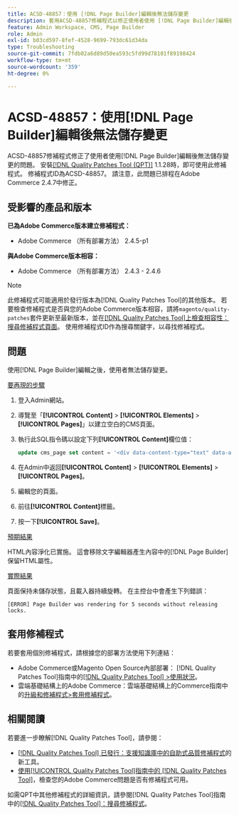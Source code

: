 ```yaml
---
title: ACSD-48857：使用 [!DNL Page Builder]編輯後無法儲存變更
description: 套用ACSD-48857修補程式以修正使用者使用 [!DNL Page Builder]編輯後無法儲存變更的Adobe Commerce問題。
feature: Admin Workspace, CMS, Page Builder
role: Admin
exl-id: b03cd597-8fef-4528-9699-793dc61d34da
type: Troubleshooting
source-git-commit: 7fdb02a6d89d50ea593c5fd99d78101f89198424
workflow-type: tm+mt
source-wordcount: '359'
ht-degree: 0%

---
```


# ACSD-48857：使用[!DNL Page Builder]編輯後無法儲存變更

ACSD-48857修補程式修正了使用者使用[!DNL Page Builder]編輯後無法儲存變更的問題。 安裝[[!DNL Quality Patches Tool (QPT)]](https://experienceleague.adobe.com/zh-hant/docs/commerce-operations/tools/quality-patches-tool/quality-patches-tool-to-self-serve-quality-patches) 1.1.28時，即可使用此修補程式。 修補程式ID為ACSD-48857。 請注意，此問題已排程在Adobe Commerce 2.4.7中修正。

## 受影響的產品和版本

**已為Adobe Commerce版本建立修補程式：**

* Adobe Commerce （所有部署方法） 2.4.5-p1

**與Adobe Commerce版本相容：**

* Adobe Commerce （所有部署方法） 2.4.3 - 2.4.6

>[!NOTE]
>
>此修補程式可能適用於發行版本為[!DNL Quality Patches Tool]的其他版本。 若要檢查修補程式是否與您的Adobe Commerce版本相容，請將`magento/quality-patches`套件更新至最新版本，並在[[!DNL Quality Patches Tool]上檢查相容性：搜尋修補程式頁面](https://experienceleague.adobe.com/tools/commerce-quality-patches/index.html?lang=zh-Hant)。 使用修補程式ID作為搜尋關鍵字，以尋找修補程式。

## 問題

使用[!DNL Page Builder]編輯之後，使用者無法儲存變更。

<u>要再現的步驟</u>

1. 登入Admin網站。
1. 導覽至「**[!UICONTROL Content]** > **[!UICONTROL Elements]** > **[!UICONTROL Pages]**」以建立空白的CMS頁面。
1. 執行此SQL指令碼以設定下列&#x200B;**[!UICONTROL Content]**&#x200B;欄位值：

   ```SQL
   update cms_page set content = '<div data-content-type="text" data-appearance="default" data-element="main"><h4 style="text-align: center;" contenteditable="true" data-placeholder="Edit Heading Text" data-content-type="heading" data-appearance="default" data-element="main">THE RULES</h4></div>' where page_id=8;
   ```

1. 在Admin中返回&#x200B;**[!UICONTROL Content]** > **[!UICONTROL Elements]** > **[!UICONTROL Pages]**。
1. 編輯您的頁面。
1. 前往&#x200B;**[!UICONTROL Content]**&#x200B;標籤。
1. 按一下&#x200B;**[!UICONTROL Save]**。

<u>預期結果</u>

HTML內容淨化已實施。 這會移除文字編輯器產生內容中的[!DNL Page Builder]保留HTML屬性。

<u>實際結果</u>

頁面保持未儲存狀態，且載入器持續旋轉。 在主控台中會產生下列錯誤：

```
[ERROR] Page Builder was rendering for 5 seconds without releasing locks.
```

## 套用修補程式

若要套用個別修補程式，請根據您的部署方法使用下列連結：

* Adobe Commerce或Magento Open Source內部部署： [!DNL Quality Patches Tool]指南中的[[!DNL Quality Patches Tool] >使用狀況](/help/tools/quality-patches-tool/usage.md)。
* 雲端基礎結構上的Adobe Commerce：雲端基礎結構上的Commerce指南中的[升級和修補程式>套用修補程式](https://experienceleague.adobe.com/docs/commerce-cloud-service/user-guide/develop/upgrade/apply-patches.html?lang=zh-Hant)。

## 相關閱讀

若要進一步瞭解[!DNL Quality Patches Tool]，請參閱：

* [[!DNL Quality Patches Tool] 已發行：支援知識庫中的自助式品質修補程式](https://experienceleague.adobe.com/zh-hant/docs/commerce-operations/tools/quality-patches-tool/quality-patches-tool-to-self-serve-quality-patches)的新工具。
* [使用[!UICONTROL Quality Patches Tool]指南中的 [!DNL Quality Patches Tool]](/help/tools/quality-patches-tool/patches-available-in-qpt/check-patch-for-magento-issue-with-magento-quality-patches.md)，檢查您的Adobe Commerce問題是否有修補程式可用。


如需QPT中其他修補程式的詳細資訊，請參閱[!DNL Quality Patches Tool]指南中的[[!DNL Quality Patches Tool]：搜尋修補程式](https://experienceleague.adobe.com/tools/commerce-quality-patches/index.html?lang=zh-Hant)。
